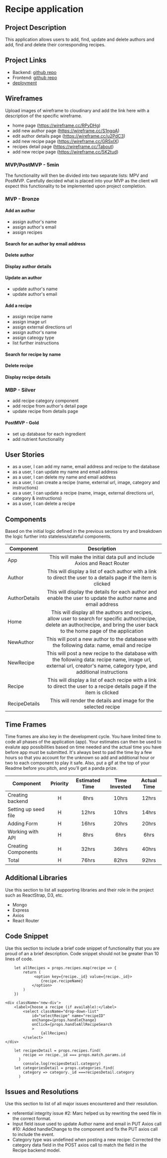 # Recipe application
 
## Project Description
This application allows users to add, find, update and delete authors and add, find and delete their corresponding recipes.
 
## Project Links
- Backend: [github repo](https://github.com/kpendurthi/Recipes_backend_app)
- Frontend: [github repo](https://github.com/dvorakkarrie/Project3_Recipe_Apps)
- [deployment]()
 
## Wireframes
Upload images of wireframe to cloudinary and add the link here with a description of the specific wireframe.
 
* home page (https://wireframe.cc/RPyDHg)
* add new author page (https://wireframe.cc/S1ngqA)
* edit author details page (https://wireframe.cc/u2PdC3)
* add new recipe page (https://wireframe.cc/GRSxIX)
* recipes detail page (https://wireframe.cc/Tabout)
* add new recipe page (https://wireframe.cc/5K2tud)
 
 
### MVP/PostMVP - 5min
The functionality will then be divided into two separate lists: MPV and PostMVP.  Carefully decided what is placed into your MVP as the client will expect this functionality to be implemented upon project completion. 
 
### MVP - Bronze
#### Add an author
* assign author's name
* assign author's email
* assign recipes
#### Search for an author by email address
#### Delete author
#### Display author details
#### Update an author
* update author's name
* update author's email
#### Add a recipe
* assign recipe name
* assign image url
* assign external directions url
* assign author's name
* assign cateogy type
* list further instructions
#### Search for recipe by name
#### Delete recipe
#### Display recipe details
 
### MBP - Silver
* add recipe category component
* add recipe from author's detail page
* update recipe from details page
 
#### PostMVP - Gold
* set up database for each ingredient
* add nutrient functionality
 
## User Stories
* as a user, I can add my name, email address and recipe to the database
* as a user, I can update my name and email address
* as a user, I can delete my name and email address
* as a user, I can create a recipe (name, external url, image, category and instructions)
* as a user, I can update a recipe (name, image, external directions url, category & instructions)
* as a user, I can delete a recipe
 
## Components
Based on the initial logic defined in the previous sections try and breakdown the logic further into stateless/stateful components.
 
| Component | Description |
| --- | :---: | 
| App | This will make the initial data pull and include Axios and React Router|
| Author | This will display a list of each author with a link to direct the user to a details page if the item is clicked |
| AuthorDetails | This will display the details for each author and enable the user to update the author name and email address |
| Home | This will display all the authors and recipes, allow user to search for specific author/recipe, delete an author/recipe, and bring the user back to the home page of the application |
| NewAuthor | This will post a new author to the database with the following data: name, email and recipe |
| NewRecipe | This will post a new recipe to the database with the following data: recipe name, image url, external url, creator's name, category type, and additional instructions |
| Recipe | This will display a list of each recipe with a link to direct the user to a recipe details page if the item is clicked |
| RecipeDetails | This will render the details and image for the selected recipe |
 
## Time Frames
Time frames are also key in the development cycle.  You have limited time to code all phases of the application (app).  Your estimates can then be used to evalute app possibilities based on time needed and the actual time you have before app must be submitted. It's always best to pad the time by a few hours so that you account for the unknown so add and additional hour or two to each component to play it safe. Also, put a gif at the top of your Readme before you pitch, and you'll get a panda prize.
 
| Component | Priority | Estimated Time | Time Invested | Actual Time |
| --- | :---: |  :---: | :---: | :---: |
| Creating backend | H | 8hrs| 10hrs | 12hrs |
| Setting up seed file | H | 12hrs| 10hrs | 14hrs |
| Adding Form | H | 16hrs| 20hrs | 20hrs |
| Working with API | H | 8hrs| 6hrs | 6hrs |
| Creating Components | H | 32hrs| 36hrs | 40hrs |
| Total | H | 76hrs| 82hrs | 92hrs |
 
## Additional Libraries
Use this section to list all supporting libraries and their role in the project such as ReactStrap, D3, etc.
  - Mongo
  - Express
  - Axios
  - React Router
 
  ## Code Snippet
 
Use this section to include a brief code snippet of functionality that you are proud of an a brief description.  Code snippet should not be greater than 10 lines of code.
 
```
    let allRecipes = props.recipes.map(recipe => {
        return (  
             <option key={recipe._id} value={recipe._id}>
                {recipe.recipeName}
            </option>
        )
    })
```  
    <div className='new-div'>
        <label>Choose a recipe (if available):</label>
            <select className="drop-down-list"
                id="selectRecipe" name="recipeID"
                onChange={props.handleChange}
                onClick={props.handleAllRecipeSearch
                >                          
                    {allRecipes}
            </select>
    </div>
```
    let recipesDetail = props.recipes.find(
        recipe => recipe._id === props.match.params.id
      )
        console.log(recipesDetail.category)
    let categoriesDetail = props.categories.find(
        category => category._id ===recipesDetail.category
      )
```
 
## Issues and Resolutions
Use this section to list of all major issues encountered and their resolution.
 
- referential integrity issue #2:  Marc helped us by rewriting the seed file in the correct format.
- Input field issue used to update Author name and email in PUT Axios call #10:  Added handleChange to the component and fix the PUT axios call to include the event.
- Category type was undefined when posting a new recipe:  Corrected the category data field in the POST axios call to match the field in the Recipe backend model.